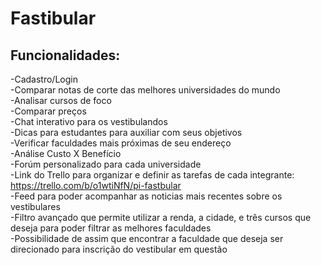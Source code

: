 <h1>Fastibular</h1>

<h2>Funcionalidades:</h2>

-Cadastro/Login
<br>
-Comparar notas de corte das melhores universidades do mundo
<br>
-Analisar cursos de foco 
<br>
-Comparar preços 
<br>
-Chat interativo para os vestibulandos
<br>
-Dicas para estudantes para auxiliar com seus objetivos
<br>
-Verificar faculdades mais próximas de seu endereço
<br>
-Análise Custo X Benefício 
<br>
-Forúm personalizado para cada universidade 
<br>
-Link do Trello para organizar e definir as tarefas de cada integrante: https://trello.com/b/o1wtiNfN/pi-fastbular
<br>
-Feed para poder acompanhar as noticias mais recentes sobre os vestibulares
<br>
-Filtro avançado que permite utilizar a renda, a cidade, e três cursos que deseja para poder filtrar as melhores faculdades
<br>
-Possibilidade de assim que encontrar a faculdade que deseja ser direcionado para inscrição do vestibular em questão



